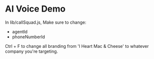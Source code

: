 # AI Voice Demo

In lib/callSquad.js, Make sure to change:
- agentId
- phoneNumberId

Ctrl + F to change all branding from 'I Heart Mac & Cheese' to whatever company you're targeting.